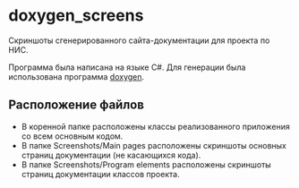 # doxygen_screens
Скриншоты сгенерированного сайта-документации для проекта по НИС.

Программа была написана на языке C#.
Для генерации была использована программа [doxygen](https://www.doxygen.nl/index.html).

## Расположение файлов
* В коренной папке расположены классы реализованного приложения со всем основным кодом.
* В папке Screenshots/Main pages расположены скриншоты основных страниц документации (не касающихся кода).
* В папке Screenshots/Program elements расположены скриншоты страниц документации классов проекта.
